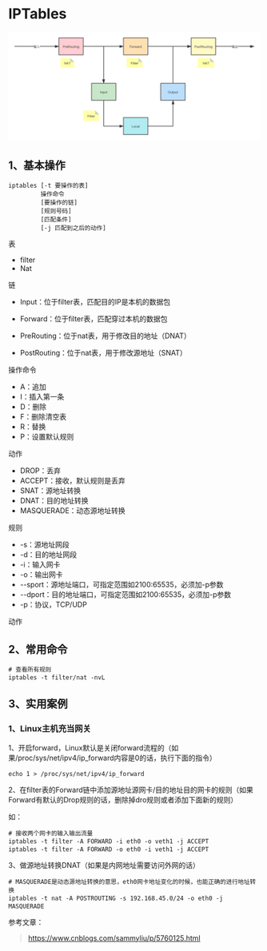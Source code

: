 # IPTables

![IPTables](./images/IPTables.png)



## 1、基本操作

~~~shell
iptables [-t 要操作的表]
         操作命令
         [要操作的链]
         [规则号码]
         [匹配条件]
         [-j 匹配到之后的动作]
~~~



表

- filter
- Nat

链

- Input：位于filter表，匹配目的IP是本机的数据包

- Forward：位于filter表，匹配穿过本机的数据包

- PreRouting：位于nat表，用于修改目的地址（DNAT）

- PostRouting：位于nat表，用于修改源地址（SNAT）

  

操作命令

- A：追加
- I：插入第一条
- D：删除
- F：删除清空表
- R：替换
- P：设置默认规则



动作

- DROP：丢弃
- ACCEPT：接收，默认规则是丢弃
- SNAT：源地址转换
- DNAT：目的地址转换
- MASQUERADE：动态源地址转换



规则

- -s：源地址网段
- -d：目的地址网段
- -i：输入网卡
- -o：输出网卡
- --sport：源地址端口，可指定范围如2100:65535，必须加-p参数
- --dport：目的地址端口，可指定范围如2100:65535，必须加-p参数
- -p：协议，TCP/UDP



动作



## 2、常用命令

~~~shell
# 查看所有规则
iptables -t filter/nat -nvL

~~~



## 3、实用案例

### 1、Linux主机充当网关

1、开启forward，Linux默认是关闭forward流程的（如果/proc/sys/net/ipv4/ip_forward内容是0的话，执行下面的指令）

~~~shell
echo 1 > /proc/sys/net/ipv4/ip_forward
~~~





2、在filter表的Forward链中添加源地址源网卡/目的地址目的网卡的规则（如果Forward有默认的Drop规则的话，删除掉dro规则或者添加下面新的规则）

如：

~~~shell
# 接收两个网卡的输入输出流量
iptables -t filter -A FORWARD -i eth0 -o veth1 -j ACCEPT
iptables -t filter -A FORWARD -o eth0 -i veth1 -j ACCEPT
~~~



3、做源地址转换DNAT（如果是内网地址需要访问外网的话）

~~~shell
# MASQUERADE是动态源地址转换的意思，eth0网卡地址变化的时候，也能正确的进行地址转换
iptables -t nat -A POSTROUTING -s 192.168.45.0/24 -o eth0 -j MASQUERADE
~~~





参考文章：

>https://www.cnblogs.com/sammyliu/p/5760125.html

